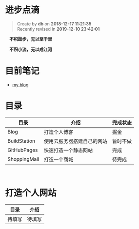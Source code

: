 进步点滴
===
 
> Create by **db** on **2018-12-17 11:21:35**  
> Recently revised in **2019-12-10 23:42:01**

&emsp;**不积跬步，无以至千里**

&emsp;**不积小流，无以成江河**


# 目前笔记

* [my blog](https://github.com/danygitgit)


# 目录

| 目录         | 介绍                       |完成状态|
| ------------ | -------------------------- |---|
| Blog         | 打造个人博客               |掘金|
| BuildStation | 使用云服务器搭建自己的网站 |暂时不做|
| GitHubPages  | 快速打造一个静态网站       |完成|
| ShoppingMall | 打造一个商城               |待完成|

<br>

# 打造个人网站

| 目录    |  介绍  |
| ------ | -------|
| 待填写 |  待填写  |
